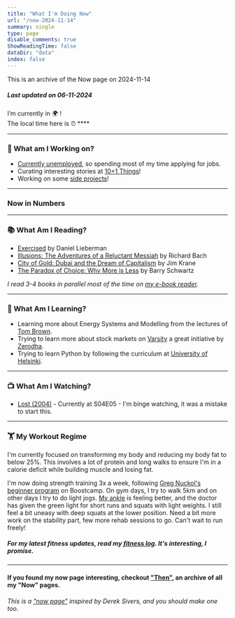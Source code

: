 ```yaml
---
title: "What I'm Doing Now"
url: "/now-2024-11-14"
summary: single
type: page
disable_comments: true
ShowReadingTime: false
dataDir: "data"
index: false
---
```


This is an archive of the Now page on 2024-11-14

##### Last updated on 06-11-2024

I’m currently in 🌍 **[](https://what3words.com/inferior.reserved.drives)**!  
The local time here is ⏰ ****  


---

### 🔨 What am I Working on?

- [Currently unemployed](/hire), so spending most of my time applying for jobs.
- Curating interesting stories at [10+1 Things](https://newsletter.rishikeshs.com/)!
- Working on some [side projects](/projects)!

---

### Now in Numbers



---

### 📚 What Am I Reading?

- [Exercised](https://geni.us/rs-exercised) by Daniel Lieberman
- [Illusions: The Adventures of a Reluctant Messiah](https://geni.us/rs-illusions) by Richard Bach
- [City of Gold: Dubai and the Dream of Capitalism](https://geni.us/rs-city-of-gold) by Jim Krane
- [The Paradox of Choice: Why More is Less](https://geni.us/rsh-paradox-choice) by Barry Schwartz

*I read 3-4 books in parallel most of the time on [my e-book reader](https://geni.us/rsh-kindle-paperwhite).*

---

### 📝 What Am I Learning?
- Learning more about Energy Systems and Modelling from the lectures of [Tom Brown](https://nworbmot.org/teaching.html).
- Trying to learn more about stock markets on [Varsity](https://zerodha.com/varsity/) a great initiative by [Zerodha](https://zerodha.com/open-account?c=KSO559).
- Trying to learn Python by following the curriculum at [University of Helsinki](https://programming-24.mooc.fi/).

---


### 📺 What Am I Watching?
- [Lost (2004)](https://www.serializd.com/show/Lost-4607) - Currently at S04E05 - I'm binge watching, it was a mistake to start this.
---

### 🏋 My Workout Regime

I'm currently focused on transforming my body and reducing my body fat to below 25%. This involves a lot of protein and long walks to ensure I'm in a calorie deficit while building muscle and losing fat.

I'm now doing strength training 3x a week, following [Greg Nuckol's beginner program](https://www.boostcamp.app/coaches/greg-nuckols/greg-nuckols-beginner-program) on Boostcamp. On gym days, I try to walk 5km and on other days I try to do light jogs. [My ankle](/journal/ankle-sprain/) is feeling better, and the doctor has given the green light for short runs and squats with light weights. I still feel a bit uneasy with deep squats at the lower position. Need a bit more work on the stability part, few more rehab sessions to go. Can't wait to run freely!



##### For my latest fitness updates, read my [fitness log](/fitness-log). It's interesting, I promise.

---


#### If you found my now page interesting, checkout ["Then"](/then), an archive of all my "Now" pages.


###### This is a ["now page"](https://nownownow.com/) inspired by Derek Sivers, and you should make one too.
